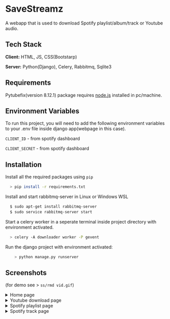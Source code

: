 
# SaveStreamz

A webapp that is used to download Spotify playlist/album/track or Youtube audio.



## Tech Stack

**Client:** HTML, JS, CSS(Bootstarp)

**Server:** Python(Django), Celery, Rabbitmq, Sqlite3

## Requirements

Pytubefix(version 8.12.1) package requires <a href="https://nodejs.org/en">node.js</a> installed in pc/machine.


## Environment Variables

To run this project, you will need to add the following environment variables to your .env file inside django app(webpage in this case).

`CLIENT_ID` - from spotify dashboard

`CLIENT_SECRET` - from spotify dashboard


## Installation

Install all the required packages using `pip`
```bash
  > pip install -r requirements.txt
```
Install and start rabbitmq-server in Linux or Windows WSL
```bash
  $ sudo apt-get install rabbitmq-server
  $ sudo service rabbitmq-server start
```
Start a celery worker in a seperate terminal inside project directory with environment activated.
```bash
  > celery -A downloader worker -P gevent
```
Run the django project with environment activated:
```bash
    > python manage.py runserver
```

## Screenshots

(for demo see > `ss/rmd vid.gif`)

<details><summary>Home page</summary>
<img src="ss/home page.png">
</details>

<details><summary>Youtube download page</summary>
<img src="ss/youtube video.png">
</details>

<details><summary>Spotify playlist page</summary>
<img src="ss/spotify playlist.png">
</details>

<details><summary>Spotify track page</summary>
<img src="ss/spotify track.png">
</details>

